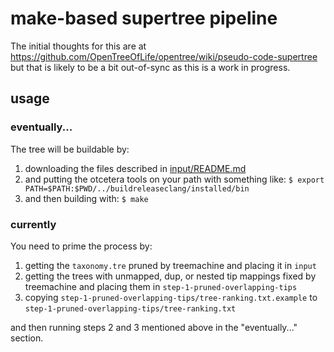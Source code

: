 # make-based supertree pipeline

The initial thoughts for this are at https://github.com/OpenTreeOfLife/opentree/wiki/pseudo-code-supertree but that is likely to be a bit out-of-sync as this is a work in progress.


## usage

### eventually...

The tree will be buildable by:

  1. downloading the files described in [input/README.md](./input/README.md)
  2. and putting the otcetera tools on your path with something like:
    `$ export PATH=$PATH:$PWD/../buildreleaseclang/installed/bin`
  3. and then building with:
    `$ make`

### currently

You need to prime the process by:

  1. getting the `taxonomy.tre` pruned by treemachine and placing it in `input`
  2. getting the trees with unmapped, dup, or nested tip mappings fixed by treemachine and placing them in `step-1-pruned-overlapping-tips`
  3. copying `step-1-pruned-overlapping-tips/tree-ranking.txt.example` to `step-1-pruned-overlapping-tips/tree-ranking.txt`

and then running steps 2 and 3 mentioned above in the "eventually..." section.